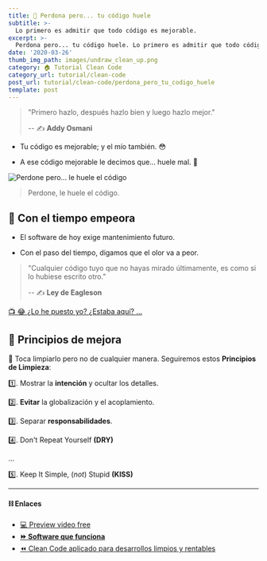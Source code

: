 ```yaml
---
title: 🤢 Perdona pero... tu código huele
subtitle: >-
  Lo primero es admitir que todo código es mejorable.
excerpt: >-
  Perdona pero... tu código huele. Lo primero es admitir que todo código es mejorable.
date: '2020-03-26'
thumb_img_path: images/undraw_clean_up.png
category: 🏠 Tutorial Clean Code
category_url: tutorial/clean-code
post_url: tutorial/clean-code/perdona_pero_tu_codigo_huele
template: post
---
```


> "Primero hazlo, después hazlo bien y luego hazlo mejor."
>
> -- ✍️ **Addy Osmani**

- Tu código es mejorable; y el mío también. 😳

- A ese código mejorable le decimos que... huele mal. 🤢


![Perdone pero... le huele el código](/images/your-code-smells.jpg)

> Perdone, le huele el código.


## 🥀 Con el tiempo empeora

- El software de hoy exige mantenimiento futuro.

- Con el paso del tiempo, digamos que el olor va a peor.


> "Cualquier código tuyo que no hayas mirado últimamente, es como si lo hubiese escrito otro."
>
> -- ✍️ **Ley de Eagleson**


[ 📺 😂  ¿Lo he puesto yo? ¿Estaba aquí? ... ](https://twitter.com/quinHD/status/1087817606923542528?s=20)


## 💈 Principios de mejora

🛁 Toca limpiarlo pero no de cualquier manera. Seguiremos estos **Principios de Limpieza**:

1️⃣. Mostrar la **intención** y ocultar los detalles.

2️⃣. **Evitar** la globalización y el acoplamiento.

3️⃣. Separar **responsabilidades**.

4️⃣. Don't Repeat Yourself **(DRY)**

...

5️⃣. Keep It Simple, (*not*) Stupid **(KISS)**

---

#### ⛓ Enlaces
- [💻 Preview video free](https://aula.bitademy.com/courses/codigo-limpio/lectures/13532771)
- [**⏩ Software que funciona**](/tutorial/clean-code/software_que_funciona)
- [⏪ Clean Code aplicado para desarrollos limpios y rentables](/tutorial/clean-code/)
